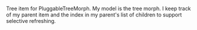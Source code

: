Tree item for PluggableTreeMorph. My model is the tree morph. I keep track of my parent item and the index in my parent's list of children to support selective refreshing.